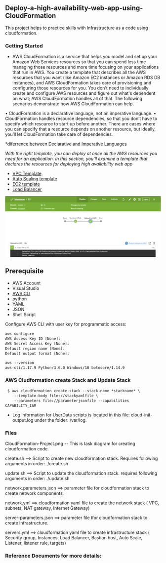 ## Deploy-a-high-availability-web-app-using-CloudFormation

This project helps to practice skills with Infrastructure as a code using cloudformation.

### Getting Started

* AWS CloudFormation is a service that helps you model and set up your Amazon Web Services resources so that you can spend less time managing those resources and more time focusing on your applications that run in AWS. You create a template that describes all the AWS resources that you want (like Amazon EC2 instances or Amazon RDS DB instances), and AWS CloudFormation takes care of provisioning and configuring those resources for you. You don't need to individually create and configure AWS resources and figure out what's dependent on what; AWS CloudFormation handles all of that. The following scenarios demonstrate how AWS CloudFormation can help.

•	CloudFormation is a declarative language, not an imperative language.
•	CloudFormation handles resource dependencies, so that you don’t have to specify which resource to start up before another. There are cases where you can specify that a resource depends on another resource, but ideally, you’ll let CloudFormation take care of dependencies.

*[diferrence between Declarative and Imperative Languages](https://en.wikipedia.org/wiki/Imperative_programming)

*With the right template, you can deploy at once all the AWS resources you need for an application. In this section, you'll examine a template that declares the resources for deploying high availability web app*

* [VPC Template](https://docs.aws.amazon.com/AWSCloudFormation/latest/UserGuide/aws-resource-ec2-vpc.html)
* [Auto Scaling template](https://docs.aws.amazon.com/AWSCloudFormation/latest/UserGuide/quickref-autoscaling.html)
* [EC2 template](https://docs.aws.amazon.com/AWSCloudFormation/latest/UserGuide/AWS_EC2.html)
* [Load Balancer](https://docs.aws.amazon.com/AWSCloudFormation/latest/UserGuide/aws-resource-elasticloadbalancingv2-loadbalancer.html)


![Diagram for deployment](https://github.com/vmbaraiya/blueocean/blob/master/output.png)

## Prerequisite
 * AWS Account
 * Visual Studio
 * [AWS CLI ](https://aws.amazon.com/cli/)
 * python
 * YAML
 * JSON
 * Shell Script
 
 Configure AWS CLI with user key for programmatic access:
 ```shell
aws configure 
AWS Access Key ID [None]: 
AWS Secret Access Key [None]: 
Default region name [None]: 
Default output format [None]:
```

```shell
aws --version
aws-cli/1.17.9 Python/3.6.0 Windows/10 botocore/1.14.9
```

### AWS Cludformation create Stack and Update Stack

```shell
 $ aws cloudformation create-stack --stack-name *stackname* \
    --template-body file://stackyamlfile \
    --parameters file://parameterjsonfile --capabilities CAPABILITY_IAM
```

* Log information for UserData scripts is located in this file: cloud-init-output.log under the folder: /var/log.


### Files 
CloudFormation-Project.png 
    -- This is task diagram for creating cloudformation code.

create.sh ==> Script to create new cloudformation stack. Requires following arguments in order:
./create.sh <stack name> <YAML template file name> <JSON Parameter file name>
  
 update.sh ==> Script to update the cloudformation stack. requires following arguments in order:
 ./update.sh <stack name> <YAML template file name> <JSON Parameter file name>


 network.parameters.json ==> parameter file for cloudformation  stack to create network components.
 
 network.yml  ==>  cloudformation yaml file to create the network stack ( VPC, subnets, NAT gateway, Internet Gateway)
 
 server-parameters.json ==> parameter file tfor cloudformation stack to create infrastructure.
 
 servers.yml ==> cloudformation yaml file to create infrastructure stack ( Security group, Instances, Load Balancer, Bastion host, Auto Scale, Listener, listener rule, targets)
 
 
 ### Reference Documents for more details:
 

